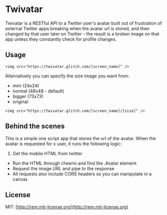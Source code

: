 # Twivatar

Twivatar is a RESTful API to a Twitter user's avatar built out of frustration of external Twitter apps breaking when the avatar url is stored, and then changed by that user later on Twitter - the result is a broken image on that app unless they constantly check for profile changes.

## Usage

`<img src="https://twivatar.glitch.com/[screen_name]" />`

Alternatively you can specify the size image you want from:

* mini (24x24)
* normal (48x48 - default)
* bigger (73x73)
* original

`<img src="https://twivatar.glitch.com/[screen_name]/[size]" />`

## Behind the scenes

This is a simple one script app that stores the url of the avatar. When the avatar is requested for x user, it runs the following logic:

1. Get the mobile HTML from twitter
* Run the HTML through cheerio and find the .Avatar element
* Request the image URL and pipe to the response
* All requests also include CORS headers so you can manipulate in a canvas

## License

MIT: [http://rem.mit-license.org](http://rem.mit-license.org)
